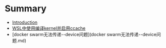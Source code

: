 # Summary

* [Introduction](README.md)
* [WSL中使用编译kernel并启用ccache](WSL中使用编译kernel并启用ccache.md)
* [docker swarm无法传递--device问题](docker swarm无法传递--device问题.md)

